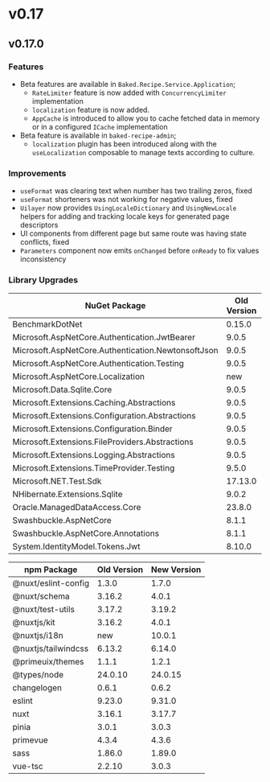# v0.17

## v0.17.0

### Features

- Beta features are available in `Baked.Recipe.Service.Application`;
  - `RateLimiter` feature is now added with `ConcurrencyLimiter` implementation
  - `localization` feature is now added.
  - `AppCache` is introduced to allow you to cache fetched data in memory or in
    a configured `ICache` implementation
- Beta feature is available in `baked-recipe-admin`;
  - `localization` plugin has been introduced along with the `useLocalization`
    composable to manage texts according to culture.

### Improvements

- `useFormat` was clearing text when number has two trailing zeros, fixed
- `useFormat` shorteners was not working for negative values, fixed
- `Uilayer` now provides `UsingLocaleDictionary` and `UsingNewLocale` helpers
  for adding and tracking locale keys for generated page descriptors
- UI components from different page but same route was having state conflicts,
  fixed
- `Parameters` component now emits `onChanged` before `onReady` to fix values
  inconsistency

### Library Upgrades

| NuGet Package                                      | Old Version | New Version |
| ---                                                | ---         | ---         |
| BenchmarkDotNet                                    | 0.15.0      | 0.15.2      |
| Microsoft.AspNetCore.Authentication.JwtBearer      | 9.0.5       | 9.0.7       |
| Microsoft.AspNetCore.Authentication.NewtonsoftJson | 9.0.5       | 9.0.7       |
| Microsoft.AspNetCore.Authentication.Testing        | 9.0.5       | 9.0.7       |
| Microsoft.AspNetCore.Localization                  | new         | 2.3.0       |
| Microsoft.Data.Sqlite.Core                         | 9.0.5       | 9.0.7       |
| Microsoft.Extensions.Caching.Abstractions          | 9.0.5       | 9.0.7       |
| Microsoft.Extensions.Configuration.Abstractions    | 9.0.5       | 9.0.7       |
| Microsoft.Extensions.Configuration.Binder          | 9.0.5       | 9.0.7       |
| Microsoft.Extensions.FileProviders.Abstractions    | 9.0.5       | 9.0.7       |
| Microsoft.Extensions.Logging.Abstractions          | 9.0.5       | 9.0.7       |
| Microsoft.Extensions.TimeProvider.Testing          | 9.5.0       | 9.7.0       |
| Microsoft.NET.Test.Sdk                             | 17.13.0     | 17.14.1     |
| NHibernate.Extensions.Sqlite                       | 9.0.2       | 9.0.5       |
| Oracle.ManagedDataAccess.Core                      | 23.8.0      | 23.9.1      |
| Swashbuckle.AspNetCore                             | 8.1.1       | 9.0.3       |
| Swashbuckle.AspNetCore.Annotations                 | 8.1.1       | 9.0.3       |
| System.IdentityModel.Tokens.Jwt                    | 8.10.0      | 8.12.1      |

| npm Package          | Old Version | New Version |
| ---                  | ---         | ---         |
| @nuxt/eslint-config  | 1.3.0       | 1.7.0       |
| @nuxt/schema         | 3.16.2      | 4.0.1       |
| @nuxt/test-utils     | 3.17.2      | 3.19.2      |
| @nuxtjs/kit          | 3.16.2      | 4.0.1       |
| @nuxtjs/i18n         | new         | 10.0.1      |
| @nuxtjs/tailwindcss  | 6.13.2      | 6.14.0      |
| @primeuix/themes     | 1.1.1       | 1.2.1       |
| @types/node          | 24.0.10     | 24.0.15     |
| changelogen          | 0.6.1       | 0.6.2       |
| eslint               | 9.23.0      | 9.31.0      |
| nuxt                 | 3.16.1      | 3.17.7      |
| pinia                | 3.0.1       | 3.0.3       |
| primevue             | 4.3.4       | 4.3.6       |
| sass                 | 1.86.0      | 1.89.0      |
| vue-tsc              | 2.2.10      | 3.0.3       |